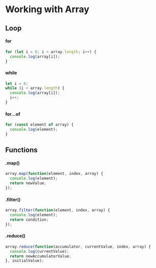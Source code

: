 # Working with Array

## Loop
#### for
```javascript
for (let i = 0; i < array.length; i++) {
  console.log(array[i]);
}
```
#### while
```javascript
let i = 0;
while (i < array.length) {
  console.log(array[i]);
  i++;
}
```

#### for...of
```javascript
for (const element of array) {
  console.log(element);
}
```

## Functions
#### .map()
```javascript
array.map(function(element, index, array) {
  console.log(element);
  return newValue;
});
```

#### .filter()
```javascript
array.filter(function(element, index, array) {
  console.log(element);
  return condition;
});

```

#### .reduce()
```javascript
array.reduce(function(accumulator, currentValue, index, array) {
  console.log(currentValue);
  return newAccumulatorValue;
}, initialValue);

```